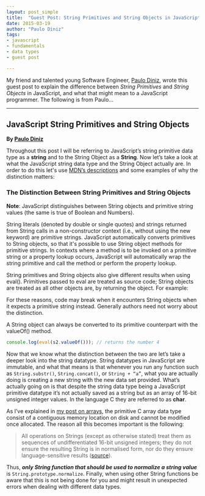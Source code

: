 ```yaml
---
layout: post_simple
title:  "Guest Post: String Primitives and String Objects in JavaScript"
date: 2015-03-19
author: "Paulo Diniz"
tags:
- javascript
- fundamentals
- data types
- guest post

---
```


My friend and talented young Software Engineer, [Paulo Diniz](http://www.pdiniz.com/), wrote this guest post to explain the difference between *String Primitives* and *String Objects* in JavaScript, and what that might mean to a JavaScript programmer. The following is from Paulo...

---

## JavaScript String Primitives and String Objects

**By [Paulo Diniz](http://www.pdiniz.com/)**

Throughout this post I will be referring to JavaScript’s string primitive data type as a **string** and to the String Object as a **String**. Now let’s take a look at what the JavaScript string data type and the String Object actually are. In order to do this let's use [MDN’s descriptions](https://developer.mozilla.org/en-US/docs/Web/JavaScript/Reference/Global_Objects/String) and some examples of why the distinction matters:

### The Distinction Between String Primitives and String Objects

**Note**: JavaScript distinguishes between String objects and primitive string values (the same is true of Boolean and Numbers).

String literals (denoted by double or single quotes) and strings returned from String calls in a non-constructor context (i.e., without using the new keyword) are primitive strings. JavaScript automatically converts primitives to String objects, so that it's possible to use String object methods for primitive strings. In contexts where a method is to be invoked on a primitive string or a property lookup occurs, JavaScript will automatically wrap the string primitive and call the method or perform the property lookup.

<script src="https://gist.github.com/Cfeusier/0102abdfae6893db8cdf.js"></script>

String primitives and String objects also give different results when using eval(). Primitives passed to eval are treated as source code; String objects are treated as all other objects are, by returning the object. For example:

<script src="https://gist.github.com/Cfeusier/a9c9e9f425d14140d317.js"></script>

For these reasons, code may break when it encounters String objects when it expects a primitive string instead. Generally authors need not worry about the distinction.

A String object can always be converted to its primitive counterpart with the valueOf() method.

```js
console.log(eval(s2.valueOf())); // returns the number 4
```

Now that we know what the distinction between the two are let’s take a deeper look into the string datatype. String datatypes in JavaScript are immutable, and what that means is that whenever you run any function such as `String.substr()`, `String.concat()`, or `String + “a”`, what you are actually doing is creating a new string with the new data set provided. What’s actually going on is that despite the string data type being a JavaScript primitive datatype it’s not actually saved as a string but as an array of 16-bit unsigned integer values. In the language C they are referred to as **char**.

As I’ve explained in [my post on arrays](http://www.pdiniz.com/demystifying_javascript_array/), the primitive C array data type consist of a contiguous memory location on disk and cannot be modified once allocated. ​The reason all this becomes important is the following:

<blockquote>
All operations on Strings (except as otherwise stated) treat them as sequences of undifferentiated 16-bit unsigned integers; they do not ensure the resulting String is in normalised form, nor do they ensure language-sensitive results (<a href="http://www.ecma-international.org/ecma-262/5.1/#sec-8">source</a>).
</blockquote>

​Thus, ***only String function that should be used to normalize a string value*** is `String.prototype.normalize`. Finally, when using other String functions be aware that this is not being done for you and might result in unexpected errors when dealing with different data types.
